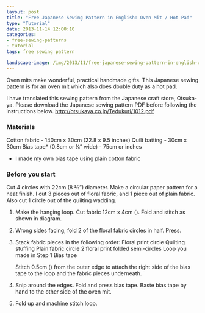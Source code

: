 ```yaml
---
layout: post
title: "Free Japanese Sewing Pattern in English: Oven Mit / Hot Pad"
type: "Tutorial"
date: 2013-11-14 12:00:10
categories:
- free-sewing-patterns
- tutorial
tags: free sewing pattern

landscape-image: /img/2013/11/free-japanese-sewing-pattern-in-english-oven-mit-hot-pad/thumb.jpg
---
```



Oven mits make wonderful, practical handmade gifts. This Japanese sewing pattern is for an oven mit which also does
double duty as a hot pad.

I have translated this sewing pattern from the Japanese craft store, Otsuka-ya. Please download the Japanese sewing
pattern PDF before following the instructions below.
http://otsukaya.co.jp/Tedukuri/1012.pdf

### Materials

Cotton fabric - 140cm x 30cm (22.8 x 9.5 inches)
Quilt batting - 30cm x 30cm
Bias tape* (0.8cm or ¼” wide) - 75cm or  inches
* I made my own bias tape using plain cotton fabric

### Before you start

Cut 4 circles with 22cm (8 ⅔”) diameter. Make a circular paper pattern for a neat finish. I cut 3 pieces out of floral
fabric, and 1 piece out of plain fabric. Also cut 1 circle out of the quilting wadding.

1. Make the hanging loop. Cut fabric 12cm x 4cm (). Fold and stitch as shown in diagram.
2. Wrong sides facing, fold 2 of the floral fabric circles in half. Press.
3. Stack fabric pieces in the following order:
   Floral print circle
   Quilting stuffing
   Plain fabric circle
   2 floral print folded semi-circles
   Loop you made in Step 1
   Bias tape

   Stitch 0.5cm () from the outer edge to attach the right side of the bias tape to the loop and the fabric pieces
   underneath.

4. Snip around the edges. Fold and press bias tape. Baste bias tape by hand to the other side of the oven mit.
5. Fold up and machine stitch loop.